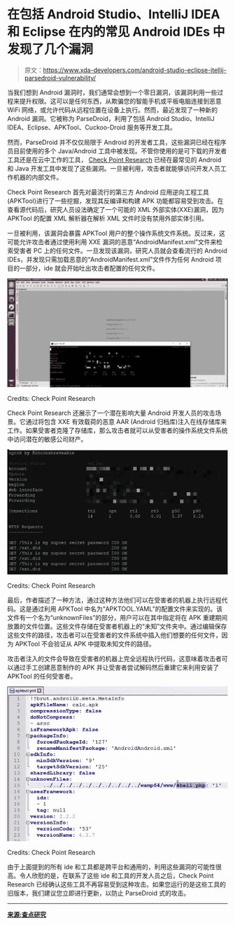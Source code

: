 # 在包括 Android Studio、IntelliJ IDEA 和 Eclipse 在内的常见 Android IDEs 中发现了几个漏洞

> 原文：<https://www.xda-developers.com/android-studio-eclipse-itellij-parsedroid-vulnerability/>

当我们想到 Android 漏洞时，我们通常会想到一个零日漏洞，该漏洞利用一些过程来提升权限。这可以是任何东西，从欺骗您的智能手机或平板电脑连接到恶意 WiFi 网络，或允许代码从远程位置在设备上执行。然而，最近发现了一种新的 Android 漏洞。它被称为 ParseDroid，利用了包括 Android Studio、IntelliJ IDEA、Eclipse、APKTool、Cuckoo-Droid 服务等开发工具。

然而，ParseDroid 并不仅仅局限于 Android 的开发者工具，这些漏洞已经在程序员目前使用的多个 Java/Android 工具中被发现。不管你使用的是可下载的开发者工具还是在云中工作的工具， [Check Point Research](https://research.checkpoint.com/parsedroid-targeting-android-development-research-community/) 已经在最常见的 Android 和 Java 开发工具中发现了这些漏洞。一旦被利用，攻击者就能够访问开发人员工作机器的内部文件。

Check Point Research 首先对最流行的第三方 Android 应用逆向工程工具(APKTool)进行了一些挖掘，发现其反编译和构建 APK 功能都容易受到攻击。在查看源代码后，研究人员设法确定了一个可能的 XML 外部实体(XXE)漏洞，因为 APKTool 的配置 XML 解析器在解析 XML 文件时没有禁用外部实体引用。

一旦被利用，该漏洞会暴露 APKTool 用户的整个操作系统文件系统。反过来，这可能允许攻击者通过使用利用 XXE 漏洞的恶意“AndroidManifest.xml”文件来检索受害者 PC 上的任何文件。一旦发现该漏洞，研究人员就会查看流行的 Android IDEs，并发现只需加载恶意的“AndroidManifest.xml”文件作为任何 Android 项目的一部分，ide 就会开始吐出攻击者配置的任何文件。

 <picture>![ParseDroid](img/cf59a15b125e9ff3852395443a5366f3.png)</picture> 

Credits: Check Point Research

Check Point Research 还展示了一个潜在影响大量 Android 开发人员的攻击场景。它通过将包含 XXE 有效载荷的恶意 AAR (Android 归档库)注入在线存储库来工作。如果受害者克隆了存储库，那么攻击者就可以从受害者的操作系统文件系统中访问潜在的敏感公司财产。

 <picture>![ParseDroid](img/f52978bdf1c84067186e6838860d89c7.png)</picture> 

Credits: Check Point Research

最后，作者描述了一种方法，通过这种方法他们可以在受害者的机器上执行远程代码。这是通过利用 APKTool 中名为“APKTOOL.YAML”的配置文件来实现的。该文件有一个名为“unknownFiles”的部分，用户可以在其中指定将在 APK 重建期间放置的文件位置。这些文件存储在受害者机器上的“未知”文件夹中。通过编辑保存这些文件的路径，攻击者可以在受害者的文件系统中插入他们想要的任何文件，因为 APKTool 不会验证从 APK 中提取未知文件的路径。

攻击者注入的文件会导致在受害者的机器上完全远程执行代码，这意味着攻击者可以通过手工创建恶意制作的 APK 并让受害者尝试解码然后重建它来利用安装了 APKTool 的任何受害者。

 <picture>![ParseDroid](img/16607879c43879a3c07c7b740fb2bdc7.png)</picture> 

Credits: Check Point Research

由于上面提到的所有 ide 和工具都是跨平台和通用的，利用这些漏洞的可能性很高。令人欣慰的是，在联系了这些 ide 和工具的开发人员之后，Check Point Research 已经确认这些工具不再容易受到这种攻击。如果您运行的是这些工具的旧版本，我们建议您立即进行更新，以防止 ParseDroid 式的攻击。

* * *

[**来源:查点研究**](https://research.checkpoint.com/parsedroid-targeting-android-development-research-community/)